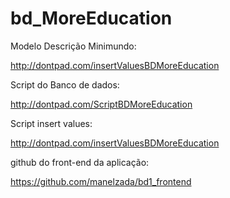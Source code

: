 # bd_MoreEducation

Modelo Descrição Minimundo:

http://dontpad.com/insertValuesBDMoreEducation

Script do Banco de dados:

http://dontpad.com/ScriptBDMoreEducation

Script insert values:

http://dontpad.com/insertValuesBDMoreEducation

github do front-end da aplicação:

https://github.com/manelzada/bd1_frontend


